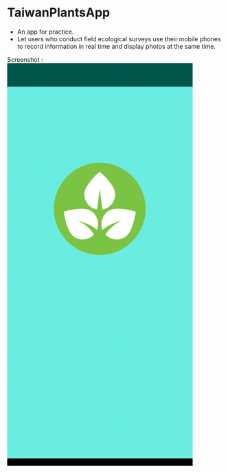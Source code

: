 # TaiwanPlantsApp
- An app for practice.
- Let users who conduct field ecological surveys use their mobile phones to record information in real time and display photos at the same time.

Screenshot :
![image](https://github.com/allankof/TaiwanPlantsApp/blob/master/Screenshot_0.png)
